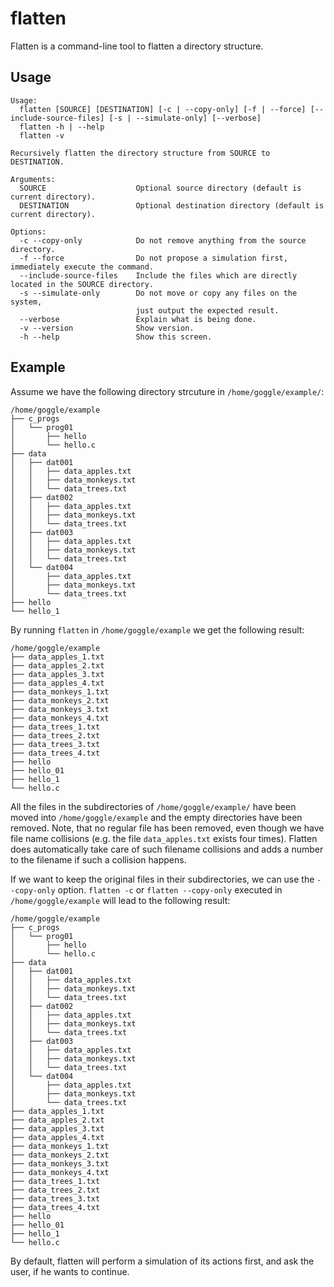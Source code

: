 # flatten
Flatten is a command-line tool to flatten a directory structure.

## Usage
```
Usage:
  flatten [SOURCE] [DESTINATION] [-c | --copy-only] [-f | --force] [--include-source-files] [-s | --simulate-only] [--verbose]
  flatten -h | --help
  flatten -v

Recursively flatten the directory structure from SOURCE to DESTINATION.

Arguments:
  SOURCE                    Optional source directory (default is current directory).
  DESTINATION               Optional destination directory (default is current directory).

Options:
  -c --copy-only            Do not remove anything from the source directory.
  -f --force                Do not propose a simulation first, immediately execute the command.
  --include-source-files    Include the files which are directly located in the SOURCE directory.
  -s --simulate-only        Do not move or copy any files on the system,
                            just output the expected result.
  --verbose                 Explain what is being done.
  -v --version              Show version.
  -h --help                 Show this screen.
```

## Example
Assume we have the following directory strcuture in `/home/goggle/example/`:
```
/home/goggle/example
├── c_progs
│   └── prog01
│       ├── hello
│       └── hello.c
├── data
│   ├── dat001
│   │   ├── data_apples.txt
│   │   ├── data_monkeys.txt
│   │   └── data_trees.txt
│   ├── dat002
│   │   ├── data_apples.txt
│   │   ├── data_monkeys.txt
│   │   └── data_trees.txt
│   ├── dat003
│   │   ├── data_apples.txt
│   │   ├── data_monkeys.txt
│   │   └── data_trees.txt
│   └── dat004
│       ├── data_apples.txt
│       ├── data_monkeys.txt
│       └── data_trees.txt
├── hello
└── hello_1
```

By running `flatten` in `/home/goggle/example` we get the following result:
```
/home/goggle/example
├── data_apples_1.txt
├── data_apples_2.txt
├── data_apples_3.txt
├── data_apples_4.txt
├── data_monkeys_1.txt
├── data_monkeys_2.txt
├── data_monkeys_3.txt
├── data_monkeys_4.txt
├── data_trees_1.txt
├── data_trees_2.txt
├── data_trees_3.txt
├── data_trees_4.txt
├── hello
├── hello_01
├── hello_1
└── hello.c
```
All the files in the subdirectories of `/home/goggle/example/` have been moved into `/home/goggle/example` and the empty directories have been removed. Note, that no regular file has been removed, even though we have file name collisions (e.g. the file `data_apples.txt` exists four times). Flatten does automatically take care of such filename collisions and adds a number to the filename if such a collision happens.

If we want to keep the original files in their subdirectories, we can use the `--copy-only` option. `flatten -c` or `flatten --copy-only` executed in `/home/goggle/example` will lead to the following result:
```
/home/goggle/example
├── c_progs
│   └── prog01
│       ├── hello
│       └── hello.c
├── data
│   ├── dat001
│   │   ├── data_apples.txt
│   │   ├── data_monkeys.txt
│   │   └── data_trees.txt
│   ├── dat002
│   │   ├── data_apples.txt
│   │   ├── data_monkeys.txt
│   │   └── data_trees.txt
│   ├── dat003
│   │   ├── data_apples.txt
│   │   ├── data_monkeys.txt
│   │   └── data_trees.txt
│   └── dat004
│       ├── data_apples.txt
│       ├── data_monkeys.txt
│       └── data_trees.txt
├── data_apples_1.txt
├── data_apples_2.txt
├── data_apples_3.txt
├── data_apples_4.txt
├── data_monkeys_1.txt
├── data_monkeys_2.txt
├── data_monkeys_3.txt
├── data_monkeys_4.txt
├── data_trees_1.txt
├── data_trees_2.txt
├── data_trees_3.txt
├── data_trees_4.txt
├── hello
├── hello_01
├── hello_1
└── hello.c
```
By default, flatten will perform a simulation of its actions first, and ask the user, if he wants to continue.
